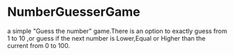 # NumberGuesserGame
a simple "Guess the number" game.There is an option to exactly guess from 1 to 10 ,or guess if the next number is Lower,Equal or Higher than the current from 0 to 100. 
